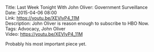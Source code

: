 Title: Last Week Tonight With John Oliver: Government Surveillance  
Date: 2015-04-06 08:00  
Link: https://youtu.be/XEVlyP4_11M  
Description: John Oliver is reason enough to subscribe to HBO Now.  
Tags: Advocacy, John Oliver  
Video: https://youtu.be/XEVlyP4_11M  

Probably his most important piece yet.

